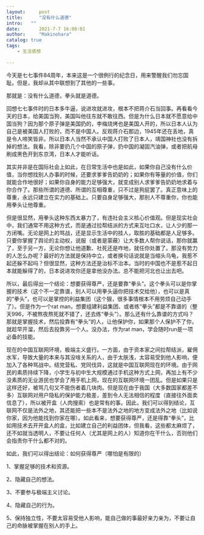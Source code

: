 ```yaml
---
layout:     post
title:      "没有什么道德"
intro:   ""
date:       2021-7-7 16:00:01
author:     "Makinohara"
catalog: true
tags:
    - 生活感想
    
---
```


今天是七七事件84周年，本来这是一个很例行的纪念日，用来警醒我们勿忘国耻。但是，我却从其中联想到了其他的一些事。

那就是：没有什么道德，拳头就是道德。

回想七七事件时的日本多牛逼，说进攻就进攻，根本不把蒋介石当回事。再看看今天的日本，给美国当狗，美国叫他往东就不敢往西。但是为什么日本就不愿意给中国当狗？因为那个原子弹是美国扔的，李梅烧烤也是美国人开的，所以日本人认为自己是被美国人打败的，而不是中国人。反观蒋介石那边，1945年还在丢地，真是令人啼笑皆非。所以日本人当然不承认中国人打败了日本人，靖国神社也没有拆掉的想法。我看，除非要扔几个中国的原子弹，扔中国的凝固汽油弹，或者把航母刷成黑色开到东京湾，日本人才能听话。

其实并非是在国际社会上如此，在日常生活中也是如此，如果你自己没有什么价值，当你想找别人办事的时候，还要求爹爹告奶奶的；如果你有等量的价值，你们就能合作地很好；如果你自身的能力足够强大，就变成别人求爹爹告奶奶地求着与你合作了。那些所谓的道德、所谓的互相尊重，只不过是狗屁罢了。真正意味上的尊重，永远只建立在实力的基础上。只要自身足够强大，那别人不尊重你，你也能用拳头让他尊重。

但是很显然，用拳头这种东西太暴力了，有违社会主义核心价值观。但是现实社会中，我们通常不用这种方式，而是通过拉帮结派的方式来互吐口水，让人少的那一方闭嘴。无论是网上的骂战，还是显示生活中的挂人，取胜的基础都是人足够多。只要你掌握了舆论的主动权，说服（或者是蒙蔽）让大多数人帮你说话，那你就赢了，至于另一方，无论你想让他道歉、社死还是咋地，就任你处置了。那没有势力的人怎么办呢？最好的方法就是保持中立，或者换句话说就是当缩头乌龟，我惹不起还躲不起吗？但很显然，这种方法还是治标不治本。当时的中国也不是惹不起日本就能躲得了的，日本说进攻你还是拿他没办法。总不能把河北也让出去吧。

所以，最后得出一个结论：想要获得尊严，还是要靠“拳头”。这个拳头可以是你掌握的技术（这个不一定靠谱，别人可以用拳头逼你把技术交给他），也可以是真的“拳头”，也可以是掌控的利益集团（这个狠，很多事情根本不用劳烦自己动手了）。但是作为一个rat man，想要组建利益集团、或者练“拳头”都是不靠谱的（整天996，不被熬夜熬死就不错了，还去练“拳头”）。那么还有什么靠谱的方式吗？那就是掌握技术，然后投靠有“拳头”的人，让他保护你，如果那个人保护不了你，就趁早开溜，然后去投靠另一个人。没办法，作为rat man，学会随时run是一项必备的技能。

现在的中国互联网环境，极端主义盛行。一方面，由于资本家之间拉帮结派，雇佣水军，导致大量的本来与其没啥关系的人，由于太肤浅，太容易受到他人影响，便加入了各种骂战中。结党营私、党同伐异，这就是中国互联网现在的环境。由于网民的素质持续下降，小学生与初中生大规模通过手机这种方式上网，再加上有不少没素质的无业游民也学会了用手机上网，现在的互联网环境一团乱。但是如果只是这样还好，被骂几句又不能伤者着几块肉。但是现在由于我国（大多数国家都差不多）互联网对用户隐私的保护能力极差，差到令人无法相信的程度（直接往外面卖信息了），所以被开盒（人肉搜索）也是常有的事。因此，我们可以得到结论，互联网不仅是法外之地，其还能把一些本不是法外之地的地方变成法外之地（比如说你家，因为他能找到你家在哪）。如此看来，想要获得尊严，还是得靠“拳头”，比如用技术去开开盒人的盒，比如建立自己的利益团体，但我看，这些都太麻烦了，还不如就当透明人，不要让任何人（尤其是网上的人）知道你在干什么，否则他们会指责你干什么都不对的。

如此，我们可以得出结论：如何获得尊严（哪怕是有限的）

1、掌握足够的技术和资源。

2、隐藏自己的想法。

3、不要参与极端主义讨论。

4、隐藏自己的行为。

5、保持独立性，不要太容易受他人影响，能自己做的事最好亲力亲为，不要让自己的命脉被掌握在别人的手上。

